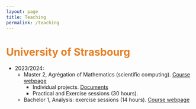 ```yaml
---
layout: page
title: Teaching
permalink: /teaching
---
```


# <span style="color:#e67e22"> University of Strasbourg </span>

- 2023/2024:
  - Master 2, Agrégation of Mathematics (scientific computing). [Course webpage](https://mathinfo.unistra.fr/en/courses/preparation-for-competitive-examinations/external-aggregation-competitive-examination)
    - Individual projects. [Documents](https://mybox.inria.fr/f/f30a7f2df05a499d9c89/?dl=1)
    - Practical and Exercise sessions (30 hours). 
  - Bachelor 1, Analysis: exercise sessions (14 hours). [Course webpage](https://www.google.com/url?sa=t&rct=j&q=&esrc=s&source=web&cd=&ved=2ahUKEwiSt83vtrmDAxXpTKQEHZJxC-AQFnoECA0QAQ&url=https%3A%2F%2Fmathinfo.unistra.fr%2Fformations%2Flicence%2Finformatique%2Frof%2FME6%2FFRUAI0673021VCOEN898%3FcHash%3D5743608f04b52ceaa7738cb2282988ff&usg=AOvVaw3O4xzazXiprE3oMZ7YA37z&opi=89978449)
